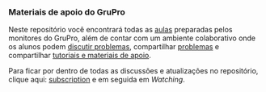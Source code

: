 ### Materiais de apoio do GruPro

Neste repositório você encontrará todas as [aulas](Aulas) preparadas
pelos monitores do GruPro, além de contar com um ambiente colaborativo
onde os alunos podem [discutir problemas](https://github.com/rsalesc/grupro-material/issues),
compartilhar [problemas](Problemas) e compartilhar [tutoriais e materiais de apoio](Tutoriais).

Para ficar por dentro de todas as discussões e atualizações no repositório, clique aqui:
[subscription](https://github.com/rsalesc/grupro-material/subscription) e em seguida em
*Watching*.
